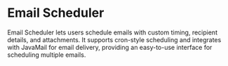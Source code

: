 # Email Scheduler
Email Scheduler lets users schedule emails with custom timing, recipient details, and attachments. It supports cron-style scheduling and integrates with JavaMail for email delivery, providing an easy-to-use interface for scheduling multiple emails.
